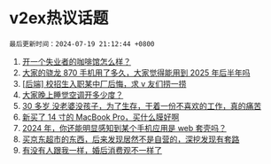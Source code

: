 # v2ex热议话题

`最后更新时间：2024-07-19 21:12:44 +0800`

1. [开一个失业者的咖啡馆怎么样？](https://www.v2ex.com/t/1058426)
1. [大家的骁龙 870 手机用了多久，大家觉得能用到 2025 年后半年吗](https://www.v2ex.com/t/1058455)
1. [[后端] 校招生入职某中厂后悔，求 v 友们捞一捞](https://www.v2ex.com/t/1058425)
1. [大家晚上睡觉空调开多少度？](https://www.v2ex.com/t/1058533)
1. [30 多岁 没老婆没孩子，为了生存，干着一份不喜欢的工作，真的痛苦](https://www.v2ex.com/t/1058594)
1. [新买了 14 寸的 MacBook Pro，买什么膜好啊](https://www.v2ex.com/t/1058457)
1. [2024 年，你还能明显感知到某个手机应用是 web 套壳吗？](https://www.v2ex.com/t/1058427)
1. [买京东超市的东西，后来发现居然不是自营的，深挖发现有套路](https://www.v2ex.com/t/1058460)
1. [有没有人跟我一样，婚后消费观不一样了](https://www.v2ex.com/t/1058545)


